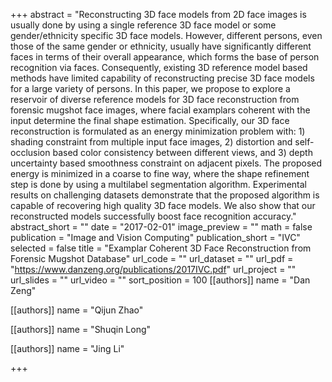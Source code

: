 +++
abstract = "Reconstructing 3D face models from 2D face images is usually done by using a single reference 3D face model or some gender/ethnicity specific 3D face models. However, different persons, even those of the same gender or ethnicity, usually have significantly different faces in terms of their overall appearance, which forms the base of person recognition via faces. Consequently, existing 3D reference model based methods have limited capability of reconstructing precise 3D face models for a large variety of persons. In this paper, we propose to explore a reservoir of diverse reference models for 3D face reconstruction from forensic mugshot face images, where facial examplars coherent with the input determine the final shape estimation. Specifically, our 3D face reconstruction is formulated as an energy minimization problem with: 1) shading constraint from multiple input face images, 2) distortion and self-occlusion based color consistency between different views, and 3) depth uncertainty based smoothness constraint on adjacent pixels. The proposed energy is minimized in a coarse to fine way, where the shape refinement step is done by using a multilabel segmentation algorithm. Experimental results on challenging datasets demonstrate that the proposed algorithm is capable of recovering high quality 3D face models. We also show that our reconstructed models successfully boost face recognition accuracy."
abstract_short = ""
date = "2017-02-01"
image_preview = ""
math = false
publication = "Image and Vision Computing"
publication_short = "IVC"
selected = false
title = "Examplar Coherent 3D Face Reconstruction from Forensic Mugshot Database"
url_code = ""
url_dataset = ""
url_pdf = "https://www.danzeng.org/publications/2017IVC.pdf"
url_project = ""
url_slides = ""
url_video = ""
sort_position = 100
[[authors]]
	name = "Dan Zeng"

[[authors]]
    name = "Qijun Zhao"

[[authors]]
    name = "Shuqin Long"

[[authors]]
	name = "Jing Li"

+++